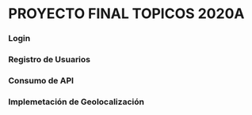 # PROYECTO FINAL TOPICOS 2020A
### Login
### Registro de Usuarios
### Consumo de API
### Implemetación de Geolocalización
### 
